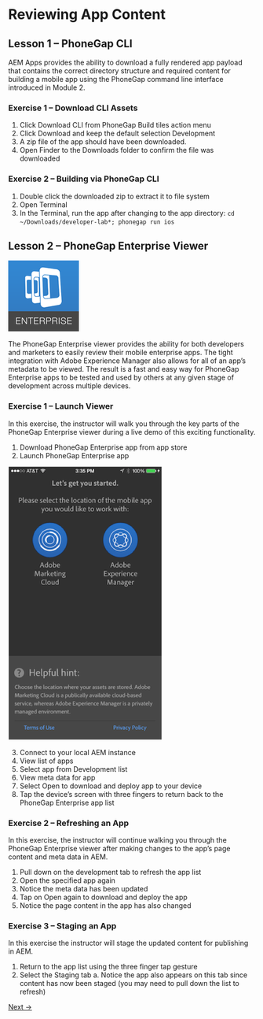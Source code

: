 Reviewing App Content
=========

## Lesson 1 – PhoneGap CLI

AEM Apps provides the ability to download a fully rendered app payload that contains the correct directory structure and required content for building a mobile app using the PhoneGap command line interface introduced in Module 2. 

### Exercise 1 – Download CLI Assets 
1.	Click Download CLI from PhoneGap Build tiles action menu 
2.	Click Download and keep the default selection Development 
3.	A zip file of the app should have been downloaded. 
4.	Open Finder to the Downloads folder to confirm the file was downloaded

### Exercise 2 – Building via PhoneGap CLI
1.	Double click the downloaded zip to extract it to file system
2.	Open Terminal
3.	In the Terminal, run the app after changing to the app directory:
  `cd ~/Downloads/developer-lab*; phonegap run ios`

## Lesson 2 – PhoneGap Enterprise Viewer

![PGE logo](../images/pge-logo.png "PGE logo")

The PhoneGap Enterprise viewer provides the ability for both developers and marketers to easily review their mobile enterprise apps. The tight integration with Adobe Experience Manager also allows for all of an app’s metadata to be viewed. The result is a fast and easy way for PhoneGap Enterprise apps to be tested and used by others at any given stage of development across multiple devices.

### Exercise 1 – Launch Viewer
In this exercise, the instructor will walk you through the key parts of the PhoneGap Enterprise viewer during a live demo of this exciting functionality. 
1.	Download PhoneGap Enterprise app from app store
2.	Launch PhoneGap Enterprise app

![PGE intro](../images/pge-intro.png "PGE intro")

3.	Connect to your local AEM instance
4.	View list of apps
5.	Select app from Development list
6.	View meta data for app
7.	Select Open to download and deploy app to your device
8.	Tap the device’s screen with three fingers to return back to the PhoneGap Enterprise app list

### Exercise 2 – Refreshing an App
In this exercise, the instructor will continue walking you through the PhoneGap Enterprise viewer after making changes to the app’s page content and meta data in AEM.
1.	Pull down on the development tab to refresh the app list
2.	Open the specified app again
3.	Notice the meta data has been updated
4.	Tap on Open again to download and deploy the app
5.	Notice the page content in the app has also changed 

### Exercise 3 – Staging an App
In this exercise the instructor will stage the updated content for publishing in AEM.
1.	Return to the app list using the three finger tap gesture
2.	Select the Staging tab
a.	Notice the app also appears on this tab since content has now been staged (you may need to pull down the list to refresh)


[Next →](../module6)